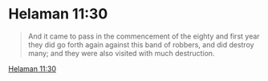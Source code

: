 # Helaman 11:30

> And it came to pass in the commencement of the eighty and first year they did go forth again against this band of robbers, and did destroy many; and they were also visited with much destruction.

[Helaman 11:30](https://www.churchofjesuschrist.org/study/scriptures/bofm/hel/11?lang=eng&id=p30#p30)


